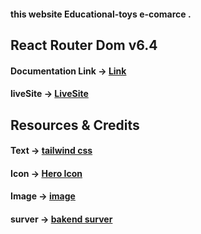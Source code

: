 

#### this website Educational-toys e-comarce .


## React Router Dom v6.4 
#### Documentation Link -> [Link](https://reactrouter.com/en/main/start/overview)


#### liveSite -> [LiveSite](https://rest-food-e9fc6.web.app)

## Resources & Credits

####  Text  -> [tailwind css](https://tailwindcss.com/)



#### Icon -> [Hero Icon](https://heroicons.com/)
#### Image -> [image](https://rest-food-e9fc6.web.app/)


#### surver -> [bakend surver](https://expressjs.com/)



